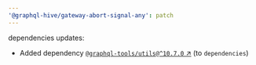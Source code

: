 ```yaml
---
'@graphql-hive/gateway-abort-signal-any': patch
---
```


dependencies updates: 

- Added dependency [`@graphql-tools/utils@^10.7.0` ↗︎](https://www.npmjs.com/package/@graphql-tools/utils/v/10.7.0) (to `dependencies`)
